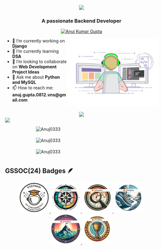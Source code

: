 <div align="center">
    <img src="https://github.com/Anuj0333/Anuj0333/blob/master/Linkedin%20Background.png">
</div>

<h3 align="center">A passionate Backend Developer</h3>

<p align="center">
    <a href="https://github.com/ryo-ma/github-profile-trophy">
        <img src="https://github-profile-trophy.vercel.app/?username=Anuj0333" alt="Anuj Kumar Gupta" />
    </a>
</p>

<img align="right" alt="Coding" width="300" src="https://raw.githubusercontent.com/devSouvik/devSouvik/master/gif3.gif">

<ul>
    <li>🔭 I’m currently working on <b>Django</b></li>
    <li>🌱 I’m currently learning <b>DSA</b></li>
    <li>👯 I’m looking to collaborate on <b>Web Development Project Ideas</b></li>
    <li>💬 Ask me about <b>Python and MySQL</b></li>
    <li>📫 How to reach me: <b>anuj.gupta.0812.vns@gmail.com</b></li>
</ul>

<!--- ⚡ Fun fact: **I think I am Handsome (True)**-->

<br>

<div align="center">
    <img src="https://api.visitorbadge.io/api/VisitorHit?user=Anuj0333&repo=Anuj0333&countColor=%237B1E7A" />
</div>

<img src="https://capsule-render.vercel.app/api?type=waving&color=gradient&height=100&section=footer"/>

<div style="display: flex; justify-content: center; flex-wrap: wrap;">
    <div style="flex-basis: 300px; margin: 10px;">
        <img src="https://github-readme-stats.vercel.app/api/top-langs?username=Anuj0333&show_icons=true&locale=en&layout=compact" alt="Anuj0333" />
    </div>
    <div style="flex-basis: 300px; margin: 10px;">
        <img src="https://github-readme-stats.vercel.app/api?username=Anuj0333&show_icons=true&locale=en" alt="Anuj0333" />
    </div>
    <div style="flex-basis: 300px; margin: 10px;">
        <img src="https://github-readme-streak-stats.herokuapp.com/?user=Anuj0333&" alt="Anuj0333" />
    </div>
</div>

## GSSOC(24) Badges 🪶

<div align="center">
    <a href="https://gssoc.girlscript.tech/contributorAnalytics">
        <img src="https://raw.githubusercontent.com/girlscript/gssoc-website-new/main/public/badges/postman.png" width="100px" height="100px" />
        <img src="https://github.com/girlscript/gssoc-website-new/blob/main/public/badges/1.png" width="100px" height="100px" />
        <img src="https://github.com/girlscript/gssoc-website-new/blob/main/public/badges/2.png" width="100px" height="100px" />
        <img src="https://github.com/girlscript/gssoc-website-new/blob/main/public/badges/3.png" width="100px" height="100px" />
        <img src="https://github.com/girlscript/gssoc-website-new/blob/main/public/badges/4.png" width="100px" height="100px" />
        <img src="https://github.com/girlscript/gssoc-website-new/blob/main/public/badges/5.png" width="100px" height="100px" />
    </a>
</div>
